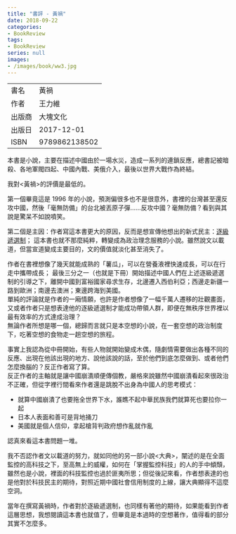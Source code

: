 ```yaml
---
title: "書評 - 黃禍"
date: 2018-09-22
categories:
- BookReview
tags:
- BookReview
series: null
images:
- /images/book/ww3.jpg
---
```


|   |   |
|:-|:-|
|書名|黃禍|
|作者|王力維|
|出版商|大塊文化|
|出版日|2017-12-01|
|ISBN|9789862138502|
<!--more-->

本書是小說，主要在描述中國由於一場水災，造成一系列的連鎖反應，總書記被暗殺、各地軍閥四起、中國內戰、美俄介入，最後以世界大戰作為終結。  

我對<黃禍>的評價是最低的。  

第一個畢竟這是 1996 年的小說，預測偏很多也不是很意外，書裡的台灣甚至還反攻中國，然後「毫無防備」的台北被丟原子彈……反攻中國？毫無防備？看到與其說是驚呆不如說噴笑。  

第二個是主因：作者寫這本書更大的原因，反而是想宣傳他想出的新式民主：[逐級遞選制](https://www.ptt.cc/man/ck48th331/D2D/DCBC/M.982996137.A.html)；
這本書也就不那麼純粹，轉變成為政治理念服務的小說。雖然說文以載道，但當宣道變成主要目的，文的價值就淡化甚至消失了。  

作者在書裡想像了幾天就能成熟的「薯瓜」，可以在營養液裡快速成長，可以在行走中攜帶成長；
最後三分之一（也就是下冊）開始描述中國人們在上述逐級遞選制的引導之下，離開中國到富裕國家尋求生存，北邊遷入西伯利亞；西邊走新疆一路到歐洲；南邊去澳洲；東邊跨海到美國。  
單純的評論就是作者的一廂情願，也許是作者想像了一幅千萬人遷移的壯觀畫面，又或者作者只是想表達他的逐級遞選制才能成功帶領人群，即便在無秩序世界裡以最有效率的方式達成治理？  
無論作者所想是哪一個，總歸而言就只是本空想的小說，在一套空想的政治制度下，吃著空想的食物走一趟空想的旅程。  

事實上我認為從中冊開始，有些人物就開始變成木偶，隨劇情需要做出各種不同的反應、出現在他該出現的地方、說他該說的話，至於他們到底怎麼做到、或者他們怎麼換腦的？反正作者寫了算。  
反正作者的主軸就是讓中國崩潰順便傳個教，嚴格來說雖然中國崩潰看起來很政治不正確，但從字裡行間看來作者還是跳脫不出身為中國人的思考模式：
* 就算中國崩潰了也要拖全世界下水，誰瞧不起中華民族我們就算死也要拉你一起  
* 日本人表面和善可是背地捅刀  
* 美國就是個人信仰，拿起槍背判政府想作亂就作亂

認真來看這本書問題一堆。  

我不否認作者文以載道的努力，就如同他的另一部小說<大典>，闡述的是在全面監控的高科技之下，至高無上的威權，如何在「掌握監控科技」的人的手中傾頹，
雖然也是小說，裡面的科技監控也過於匪夷所思；但從後記來看，作者想表達的也是他對於科技民主的期待，對照近期中國社會信用制度的上線，讓大典顯得不這麼空洞。  

當年在撰寫黃禍時，作者對於逐級遞選制，也同樣有著他的期待，如果能看到作者這層思想，我想閱讀這本書也就值了，但畢竟是本過時的空想著作，值得看的部分其實不怎麼多。  
